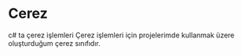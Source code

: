 # Cerez
c# ta çerez işlemleri
Çerez işlemleri için projelerimde kullanmak üzere oluşturduğum çerez sınıfıdır.


